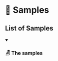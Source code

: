 # 🐶 Samples

## List of Samples

<details open>
  <summary><h3>🪑 The samples</h3></summary>
  
</details>

